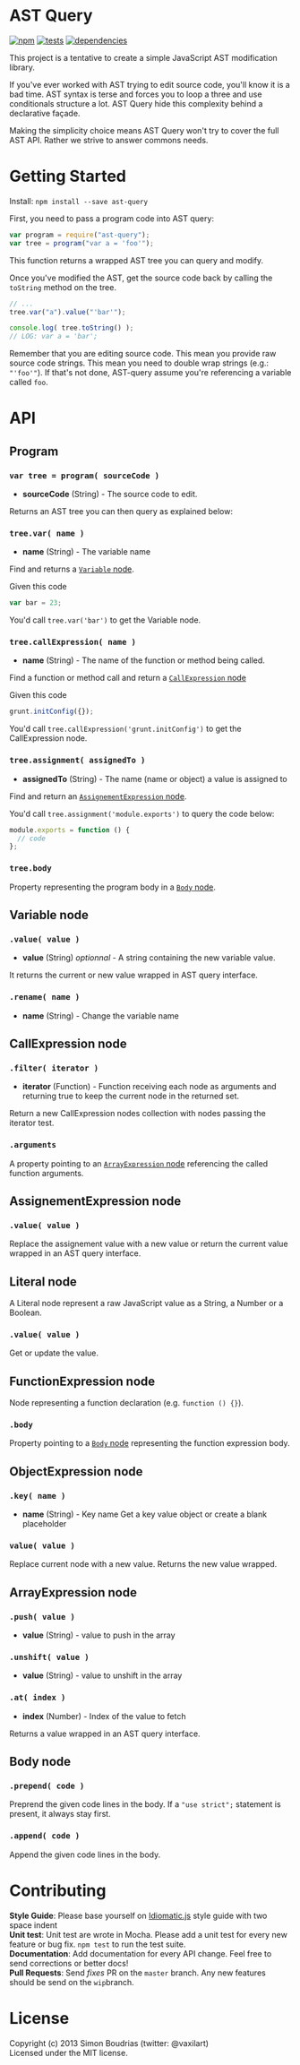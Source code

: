 AST Query
================

[![npm](https://badge.fury.io/js/ast-query.svg)](http://badge.fury.io/js/ast-query) [![tests](https://travis-ci.org/SBoudrias/AST-query.svg?branch=master)](http://travis-ci.org/SBoudrias/AST-query) [![dependencies](https://david-dm.org/SBoudrias/AST-query.svg?theme=shields.io)](https://david-dm.org/SBoudrias/AST-query)


This project is a tentative to create a simple JavaScript AST modification library.

If you've ever worked with AST trying to edit source code, you'll know it is a bad time. AST syntax is terse and forces you to loop a three and use conditionals structure a lot. AST Query hide this complexity behind a declarative façade.

Making the simplicity choice means AST Query won't try to cover the full AST API. Rather we strive to answer commons needs.


Getting Started
================

Install: `npm install --save ast-query`

First, you need to pass a program code into AST query:

``` javascript
var program = require("ast-query");
var tree = program("var a = 'foo'");
```

This function returns a wrapped AST tree you can query and modify.

Once you've modified the AST, get the source code back by calling the `toString` method on the tree.

``` javascript
// ...
tree.var("a").value("'bar'");

console.log( tree.toString() );
// LOG: var a = 'bar';
```

Remember that you are editing source code. This mean you provide raw source code strings. This mean you need to double wrap strings (e.g.: `"'foo'"`). If that's not done, AST-query assume you're referencing a variable called `foo`.


API
================

Program
----------------

### `var tree = program( sourceCode )`
- **sourceCode** (String) - The source code to edit.

Returns an AST tree you can then query as explained below:

### `tree.var( name )`
- **name** (String) - The variable name

Find and returns a [`Variable` node](#variable-node).

Given this code

``` js
var bar = 23;
```

You'd call `tree.var('bar')` to get the Variable node.

### `tree.callExpression( name )`
- **name** (String) - The name of the function or method being called.

Find a function or method call and return a [`CallExpression` node](#callexpression-node)

Given this code

```js
grunt.initConfig({});
```

You'd call `tree.callExpression('grunt.initConfig')` to get the CallExpression node.

### `tree.assignment( assignedTo )`
- **assignedTo** (String) - The name (name or object) a value is assigned to

Find and return an [`AssignementExpression` node](#assignementexpression-node).

You'd call `tree.assignment('module.exports')` to query the code below:

```js
module.exports = function () {
  // code
};
```

### `tree.body`

Property representing the program body in a [`Body` node](#body-node).

Variable node
-----------------

### `.value( value )`
- **value** (String) _optionnal_ - A string containing the new variable value.

It returns the current or new value wrapped in AST query interface.

### `.rename( name )`
- **name** (String) - Change the variable name

CallExpression node
--------------------

### `.filter( iterator )`
- **iterator** (Function) - Function receiving each node as arguments and returning true to keep the current node in the returned set.

Return a new CallExpression nodes collection with nodes passing the iterator test.

### `.arguments`

A property pointing to an [`ArrayExpression` node](#arrayexpression-node) referencing the called function arguments.

AssignementExpression node
--------------------

### `.value( value )`

Replace the assignement value with a new value or return the current value wrapped in an AST query interface.

Literal node
--------------------

A Literal node represent a raw JavaScript value as a String, a Number or a Boolean.

### `.value( value )`

Get or update the value.

FunctionExpression node
-------------------

Node representing a function declaration (e.g. `function () {}`).

### `.body`

Property pointing to a [`Body` node](#body-node) representing the function expression body.

ObjectExpression node
-------------------

### `.key( name )`
- **name** (String) - Key name
Get a key value object or create a blank placeholder

### `value( value )`

Replace current node with a new value. Returns the new value wrapped.

ArrayExpression node
-------------------

### `.push( value )`
- **value** (String) - value to push in the array

### `.unshift( value )`
- **value** (String) - value to unshift in the array

### `.at( index )`
- **index** (Number) - Index of the value to fetch

Returns a value wrapped in an AST query interface.

Body node
-------------------

### `.prepend( code )`

Preprend the given code lines in the body. If a `"use strict";` statement is present, it always stay first.

### `.append( code )`

Append the given code lines in the body.

Contributing
=====================

**Style Guide**: Please base yourself on [Idiomatic.js](https://github.com/rwldrn/idiomatic.js)
style guide with two space indent  
**Unit test**: Unit test are wrote in Mocha. Please add a unit test for every new feature
or bug fix. `npm test` to run the test suite.  
**Documentation**: Add documentation for every API change. Feel free to send corrections
or better docs!  
**Pull Requests**: Send _fixes_ PR on the `master` branch. Any new features should be send
on the `wip`branch.


License
=====================

Copyright (c) 2013 Simon Boudrias (twitter: @vaxilart)  
Licensed under the MIT license.
